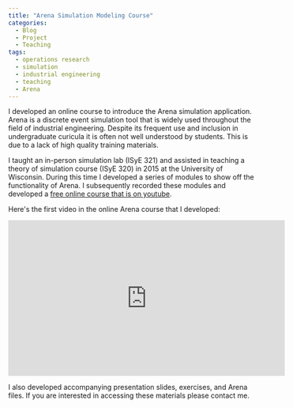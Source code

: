 ```yaml
---
title: "Arena Simulation Modeling Course"
categories:
  - Blog
  - Project
  - Teaching
tags:
  - operations research
  - simulation
  - industrial engineering
  - teaching
  - Arena
---
```



I developed an online course to introduce the Arena simulation application. Arena is a discrete event simulation tool that is widely used throughout the field of industrial engineering. Despite its frequent use and inclusion in undergraduate curicula it is often not well understood by students. This is due to a lack of high quality training materials.

I taught an in-person simulation lab (ISyE 321) and assisted in teaching a theory of simulation course (ISyE 320) in 2015 at the University of Wisconsin. During this time I developed a series of modules to show off the functionality of Arena. I subsequently recorded these modules and developed a [free online course that is on youtube](https://www.youtube.com/watch?v=SGgc6qFmUH8&list=PLK0Zb4OSvWTu1IK01KTrZZQCDsCxHSNJ9).

Here's the first video in the online Arena course that I developed:
<iframe width="560" height="315" src="https://www.youtube.com/embed/SGgc6qFmUH8" title="YouTube video player" frameborder="0" allow="accelerometer; autoplay; clipboard-write; encrypted-media; gyroscope; picture-in-picture; web-share" allowfullscreen>
</iframe>

I also developed accompanying presentation slides, exercises, and Arena files. If you are interested in accessing these materials please contact me.
